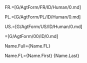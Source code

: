 FR.=[G/AgtForm/FR/ID/Human/0.md]

PL.=[G/AgtForm/PL/ID/Human/0.md]

US.=[G/AgtForm/US/ID/Human/0.md]

=[G/AgtForm/00/ID/0.md]

Name.Full={Name.FL}

Name.FL={Name.First} {Name.Last}
